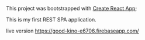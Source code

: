 This project was bootstrapped with [Create React App](https://github.com/facebook/create-react-app);

This is my first REST SPA application.

live version https://good-kino-e6706.firebaseapp.com/
